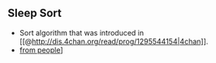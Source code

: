 ## Sleep Sort 
* Sort algorithm that was introduced in [[@http://dis.4chan.org/read/prog/1295544154|4chan]].
* [from people]([@http://togetter.com/li/137698|Reactions)]